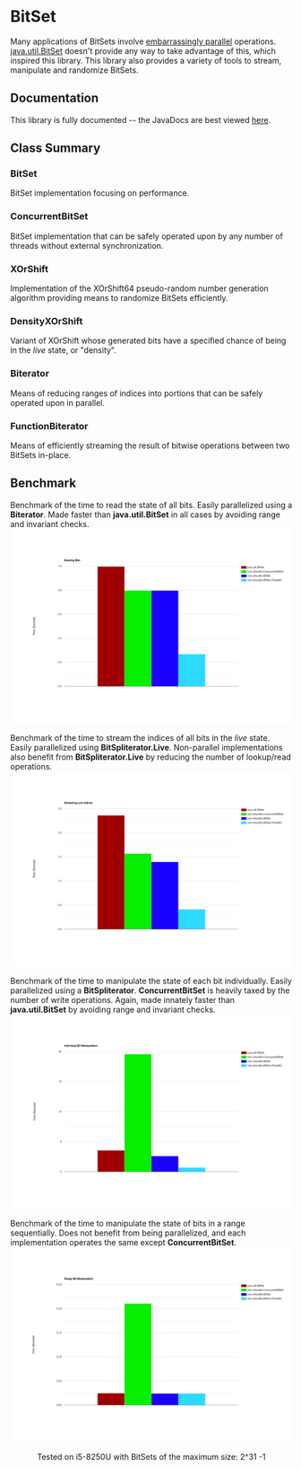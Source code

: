 # BitSet
Many applications of BitSets involve [embarrassingly parallel](https://www.wikipedia.org/wiki/Embarrassingly_parallel) operations. [java.util.BitSet](https://docs.oracle.com/javase/10/docs/api/java/util/BitSet.html) doesn't provide any way to take advantage of this, which inspired this library. This library also provides a variety of tools to stream, manipulate and randomize BitSets.

## Documentation
This library is fully documented -- the JavaDocs are best viewed [here](https://ashouldis.github.io/BitSet/).

## Class Summary

### BitSet
BitSet implementation focusing on performance.

### ConcurrentBitSet
BitSet implementation that can be safely operated upon by any number of threads without external synchronization.

### XOrShift
Implementation of the XOrShift64 pseudo-random number generation algorithm providing means to randomize BitSets efficiently.

### DensityXOrShift
Variant of XOrShift whose generated bits have a specified chance of being in the *live* state, or "density".

### Biterator
Means of reducing ranges of indices into portions that can be safely operated upon in parallel.

### FunctionBiterator
Means of efficiently streaming the result of bitwise operations between two BitSets in-place.

## Benchmark
Benchmark of the time to read the state of all bits. Easily parallelized using a **Biterator**. Made faster than **java.util.BitSet** in all cases by avoiding range and invariant checks.  
![Reading](https://github.com/ashouldis/BitSet/blob/master/benchmark/benchmark_read.png "\Benchmark_Read")  

Benchmark of the time to stream the indices of all bits in the *live* state. Easily parallelized using **BitSpliterator.Live**. Non-parallel implementations also benefit from **BitSpliterator.Live** by reducing the number of lookup/read operations.  
![Streaming](https://github.com/ashouldis/BitSet/blob/master/benchmark/benchmark_stream.png "\Benchmark_Stream")  

Benchmark of the time to manipulate the state of each bit individually. Easily parallelized using a **BitSpliterator**. **ConcurrentBitSet** is heavily taxed by the number of write operations. Again, made innately faster than **java.util.BitSet** by avoiding range and invariant checks.  
![Manipulating](https://github.com/ashouldis/BitSet/blob/master/benchmark/benchmark_bit.png "\Benchmark_Bit")  

Benchmark of the time to manipulate the state of bits in a range sequentially. Does not benefit from being parallelized, and each implementation operates the same except **ConcurrentBitSet**.  
![Range Manipulating](https://github.com/ashouldis/BitSet/blob/master/benchmark/benchmark_range.png "\Benchmark_Range")  

<center>Tested on i5-8250U with BitSets of the maximum size: 2^31 -1</center>
